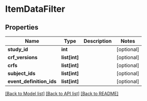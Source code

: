 # ItemDataFilter

## Properties
Name | Type | Description | Notes
------------ | ------------- | ------------- | -------------
**study_id** | **int** |  | [optional] 
**crf_versions** | **list[int]** |  | [optional] 
**crfs** | **list[int]** |  | [optional] 
**subject_ids** | **list[int]** |  | [optional] 
**event_definition_ids** | **list[int]** |  | [optional] 

[[Back to Model list]](../README.md#documentation-for-models) [[Back to API list]](../README.md#documentation-for-api-endpoints) [[Back to README]](../README.md)


